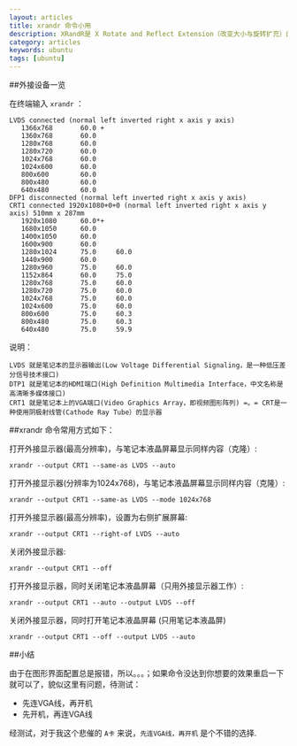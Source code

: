 ```yaml
---
layout: articles
title: xrandr 命令小用
description: XRandR是 X Rotate and Reflect Extension（改变大小与旋转扩充）的缩写，用来在命令行界面中对linux系统中的 X窗口系统的多屏幕做出一些设定的软件，能更改外接屏幕的大小、分辨率等。因为要切换屏幕，你懂的...
category: articles
keywords: ubuntu
tags: [ubuntu]
---
```

##外接设备一览

在终端输入 `xrandr` ：

	LVDS connected (normal left inverted right x axis y axis)
	   1366x768       60.0 +
	   1360x768       60.0  
	   1280x768       60.0  
	   1280x720       60.0  
	   1024x768       60.0  
	   1024x600       60.0  
	   800x600        60.0  
	   800x480        60.0  
	   640x480        60.0  
	DFP1 disconnected (normal left inverted right x axis y axis)
	CRT1 connected 1920x1080+0+0 (normal left inverted right x axis y axis) 510mm x 287mm
	   1920x1080      60.0*+
	   1680x1050      60.0  
	   1400x1050      60.0  
	   1600x900       60.0  
	   1280x1024      75.0     60.0  
	   1440x900       60.0  
	   1280x960       75.0     60.0  
	   1152x864       60.0     75.0  
	   1280x768       75.0     60.0  
	   1280x720       75.0     60.0  
	   1024x768       75.0     60.0  
	   1024x600       75.0     60.0  
	   800x600        75.0     60.3  
	   800x480        75.0     60.3  
	   640x480        75.0     59.9 

说明：
	
	LVDS 就是笔记本的显示器输出(Low Voltage Differential Signaling，是一种低压差分信号技术接口)
	DTP1 就是笔记本的HDMI端口(High Definition Multimedia Interface，中文名称是高清晰多媒体接口)
    CRT1 就是笔记本上的VGA端口(Video Graphics Array，即视频图形阵列) =。= CRT是一种使用阴极射线管(Cathode Ray Tube）的显示器

##xrandr 命令常用方式如下：

打开外接显示器(最高分辨率)，与笔记本液晶屏幕显示同样内容（克隆）:
	
	xrandr --output CRT1 --same-as LVDS --auto  

打开外接显示器(分辨率为1024x768)，与笔记本液晶屏幕显示同样内容（克隆）:

	xrandr --output CRT1 --same-as LVDS --mode 1024x768  

打开外接显示器(最高分辨率)，设置为右侧扩展屏幕:

	xrandr --output CRT1 --right-of LVDS --auto  

关闭外接显示器:

	xrandr --output CRT1 --off  

打开外接显示器，同时关闭笔记本液晶屏幕（只用外接显示器工作）:

	xrandr --output CRT1 --auto --output LVDS --off  

关闭外接显示器，同时打开笔记本液晶屏幕 (只用笔记本液晶屏)

	xrandr --output CRT1 --off --output LVDS --auto  

##小结

由于在图形界面配置总是报错，所以。。。；如果命令没达到你想要的效果重启一下就可以了，貌似这里有问题，待测试：

* 先连VGA线，再开机
* 先开机，再连VGA线

经测试，对于我这个悲催的 `A卡` 来说，`先连VGA线，再开机` 是个不错的选择.